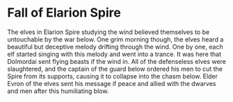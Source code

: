 # Fall of Elarion Spire

The elves in Elarion Spire studying the wind believed themselves to be untouchable by the war below. One grim morning though, the elves heard a beautiful but deceptive melody drifting through the wind. One by one, each elf started singing with this melody and went into a trance. It was here that Dolmordai sent flying beasts if the wind in. All of the defenseless elves were slaughtered, and the captain of the guard below ordered his men to cut the Spire from its supports, causing it to collapse into the chasm below. Elder Evron of the elves sent his message if peace and allied with the dwarves and men after this humiliating blow.